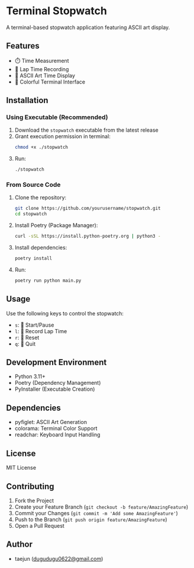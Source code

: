 # Terminal Stopwatch

A terminal-based stopwatch application featuring ASCII art display.

## Features

- ⏱️ Time Measurement
- 🎯 Lap Time Recording
- 🎨 ASCII Art Time Display
- 🌈 Colorful Terminal Interface

## Installation

### Using Executable (Recommended)

1. Download the `stopwatch` executable from the latest release
2. Grant execution permission in terminal:
   ```bash
   chmod +x ./stopwatch
   ```
3. Run:
   ```bash
   ./stopwatch
   ```

### From Source Code

1. Clone the repository:
   ```bash
   git clone https://github.com/yourusername/stopwatch.git
   cd stopwatch
   ```

2. Install Poetry (Package Manager):
   ```bash
   curl -sSL https://install.python-poetry.org | python3 -
   ```

3. Install dependencies:
   ```bash
   poetry install
   ```

4. Run:
   ```bash
   poetry run python main.py
   ```

## Usage

Use the following keys to control the stopwatch:

- `s`: 🚀 Start/Pause
- `l`: 📝 Record Lap Time
- `r`: 🔄 Reset
- `q`: 🚫 Quit

## Development Environment

- Python 3.11+
- Poetry (Dependency Management)
- PyInstaller (Executable Creation)

## Dependencies

- pyfiglet: ASCII Art Generation
- colorama: Terminal Color Support
- readchar: Keyboard Input Handling

## License

MIT License

## Contributing

1. Fork the Project
2. Create your Feature Branch (`git checkout -b feature/AmazingFeature`)
3. Commit your Changes (`git commit -m 'Add some AmazingFeature'`)
4. Push to the Branch (`git push origin feature/AmazingFeature`)
5. Open a Pull Request

## Author

- taejun (dugudugu0622@gmail.com) 